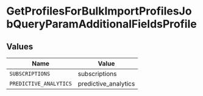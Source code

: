 # GetProfilesForBulkImportProfilesJobQueryParamAdditionalFieldsProfile


## Values

| Name                   | Value                  |
| ---------------------- | ---------------------- |
| `SUBSCRIPTIONS`        | subscriptions          |
| `PREDICTIVE_ANALYTICS` | predictive_analytics   |